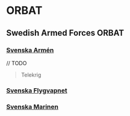 # ORBAT

## Swedish Armed Forces ORBAT

### [Svenska Armén](/Svenska%20Armén/Arméstaben.md)

// TODO

> Telekrig

### [Svenska Flygvapnet](/Svenska%20Flygvapnet/Flygvapenstaben.md)

### [Svenska Marinen](/Svenska%20Marinen/Marinstaben.md)
